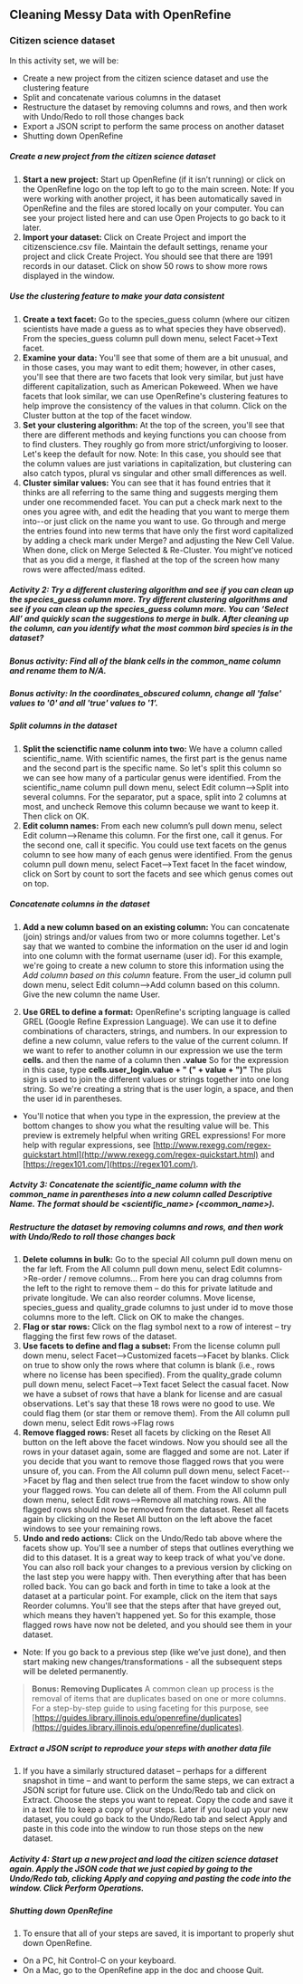 ## Cleaning Messy Data with OpenRefine
### Citizen science dataset

In this activity set, we will be:

- Create a new project from the citizen science dataset and use the clustering feature
- Split and concatenate various columns in the dataset
- Restructure the dataset by removing columns and rows, and then work with Undo/Redo to roll those changes back
- Export a JSON script to perform the same process on another dataset
- Shutting down OpenRefine

##### Create a new project from the citizen science dataset 
1. **Start a new project:** Start up OpenRefine (if it isn’t running) or click on the OpenRefine logo on the top left to go to the main screen. Note: If you were working with another project, it has been automatically saved in OpenRefine and the files are stored locally on your computer. You can see your project listed here and can use Open Projects to go back to it later. 
2. **Import your dataset:** Click on Create Project and import the citizenscience.csv file. Maintain the default settings, rename your project and click Create Project. You should see that there are 1991 records in our dataset. Click on show 50 rows to show more rows displayed in the window.

##### Use the clustering feature to make your data consistent 

1. **Create a text facet:** Go to the species\_guess column (where our citizen scientists have made a guess as to what species they have observed). From the species_guess column pull down menu, select Facet->Text facet. 
2. **Examine your data:** You'll see that some of them are a bit unusual, and in those cases, you may want to edit them; however, in other cases, you'll see that there are two facets that look very similar, but just have different capitalization, such as American Pokeweed. When we have facets that look similar, we can use OpenRefine's clustering features to help improve the consistency of the values in that column. Click on the Cluster button at the top of the facet window.
3. **Set your clustering algorithm:** At the top of the screen, you'll see that there are different methods and keying functions you can choose from to find clusters. They roughly go from more strict/unforgiving to looser. Let's keep the default for now. Note: In this case, you should see that the column values are just variations in capitalization, but clustering can also catch typos, plural vs singular and other small differences as well.
4. **Cluster similar values:** You can see that it has found entries that it thinks are all referring to the same thing and suggests merging them under one recommended facet. You can put a check mark next to the ones you agree with, and edit the heading that you want to merge them into--or just click on the name you want to use. Go through and merge the entries found into new terms that have only the first word capitalized by adding a check mark under Merge? and adjusting the New Cell Value. When done, click on Merge Selected & Re-Cluster. You might've noticed that as you did a merge, it flashed at the top of the screen how many rows were affected/mass edited.

##### Activity 2: Try a different clustering algorithm and see if you can clean up the species\_guess column more. Try different clustering algorithms and see if you can clean up the species_guess column more. You can ‘Select All’ and quickly scan the suggestions to merge in bulk. After cleaning up the column, can you identify what the most common bird species is in the dataset?

##### Bonus activity: Find all of the blank cells in the common_name column and rename them to N/A. 
##### Bonus activity: In the coordinates_obscured column, change all 'false' values to '0' and all 'true' values to '1'.  

##### Split columns in the dataset
1. **Split the scienctific name colunm into two:** We have a column called scientific\_name. With scientific names, the first part is the genus name and the second part is the specific name. So let's split this column so we can see how many of a particular genus were identified. From the scientific\_name column pull down menu, select Edit column-->Split into several columns. For the separator, put a space, split into 2 columns at most, and uncheck Remove this column because we want to keep it. Then click on OK.
2. **Edit column names:** From each new column’s pull down menu, select Edit column-->Rename this column. For the first one, call it genus. For the second one, call it specific. You could use text facets on the genus column to see how many of each genus were identified. From the genus column pull down menu, select Facet-->Text facet In the facet window, click on Sort by count to sort the facets and see which genus comes out on top.

##### Concatenate columns in the dataset
1. **Add a new column based on an existing column:** You can concatenate (join) strings and/or values from two or more columns together. Let's say that we wanted to combine the information on the user id and login into one column with the format username (user id). For this example, we're going to create a new column to store this information using the *Add column based on this column* feature. From the user_id column pull down menu, select Edit column-->Add column based on this column. Give the new column the name User.

2. **Use GREL to define a format:** OpenRefine's scripting language is called GREL (Google Refine Expression Language). We can use it to define combinations of characters, strings, and numbers. In our expression to define a new column, value refers to the value of the current column. If we want to refer to another column in our expression we use the term **cells.** and then the name of a column then **.value** So for the expression in this case, type **cells.user_login.value + " (" + value + ")"**
The plus sign is used to join the different values or strings together into one long string. So we're creating a string that is the user login, a space, and then the user id in parentheses.

- You'll notice that when you type in the expression, the preview at the bottom changes to show you what the resulting value will be. This preview is extremely helpful when writing GREL expressions! For more help with regular expressions, see [http://www.rexegg.com/regex-quickstart.html](http://www.rexegg.com/regex-quickstart.html) and [https://regex101.com/](https://regex101.com/).

##### Actvity 3: Concatenate the scientific\_name column with the common\_name in parentheses into a new column called Descriptive Name. The format should be \<scientific\_name> (\<common_name>). 

##### Restructure the dataset by removing columns and rows, and then work with Undo/Redo to roll those changes back
1. **Delete columns in bulk:** Go to the special All column pull down menu on the far left. From the All column pull down menu, select Edit columns->Re-order / remove columns... From here you can drag columns from the left to the right to remove them – do this for private latitude and private longitude. We can also reorder columns. Move license, species\_guess and quality_grade columns to just under id to move those columns more to the left. Click on OK to make the changes.
2. **Flag or star rows:** Click on the flag symbol next to a row of interest – try flagging the first few rows of the dataset. 
3. **Use facets to define and flag a subset:** From the license column pull down menu, select Facet-->Customized facets-->Facet by blanks. Click on true to show only the rows where that column is blank (i.e., rows where no license has been specified). From the quality_grade column pull down menu, select Facet-->Text facet Select the casual facet. Now we have a subset of rows that have a blank for license and are casual observations. Let's say that these 18 rows were no good to use. We could flag them (or star them or remove them). From the All column pull down menu, select Edit rows->Flag rows
4. **Remove flagged rows:** Reset all facets by clicking on the Reset All button on the left above the facet windows. Now you should see all the rows in your dataset again, some are flagged and some are not. Later if you decide that you want to remove those flagged rows that you were unsure of, you can. From the All column pull down menu, select Facet-->Facet by flag and then select true from the facet window to show only your flagged rows. You can delete all of them. From the All column pull down menu, select Edit rows-->Remove all matching rows. All the flagged rows should now be removed from the dataset. Reset all facets again by clicking on the Reset All button on the left above the facet windows to see your remaining rows.
5. **Undo and redo actions:** Click on the Undo/Redo tab above where the facets show up. You'll see a number of steps that outlines everything we did to this dataset. It is a great way to keep track of what you've done. You can also roll back your changes to a previous version by clicking on the last step you were happy with. Then everything after that has been rolled back. You can go back and forth in time to take a look at the dataset at a particular point. For example, click on the item that says Reorder columns. You'll see that the steps after that have greyed out, which means they haven't happened yet. So for this example, those flagged rows have now not be deleted, and you should see them in your dataset.
 
- Note: If you go back to a previous step (like we’ve just done), and then start making new changes/transformations - all the subsequent steps will be deleted permanently.

> **Bonus: Removing Duplicates**
> A common clean up process is the removal of items that are duplicates based on one or more columns. For a step-by-step guide to using faceting for this purpose, see [https://guides.library.illinois.edu/openrefine/duplicates](https://guides.library.illinois.edu/openrefine/duplicates). 

##### Extract a JSON script to reproduce your steps with another data file
1. If you have a similarly structured dataset – perhaps for a different snapshot in time – and want to perform the same steps, we can extract a JSON script for future use. Click on the Undo/Redo tab and click on Extract. Choose the steps you want to repeat. Copy the code and save it in a text file to keep a copy of your steps. Later if you load up your new dataset, you could go back to the Undo/Redo tab and select Apply and paste in this code into the window to run those steps on the new dataset.

##### Activity 4: Start up a new project and load the citizen science dataset again. Apply the JSON code that we just copied by going to the Undo/Redo tab, clicking Apply and copying and pasting the code into the window. Click Perform Operations.

##### Shutting down OpenRefine
1. To ensure that all of your steps are saved, it is important to properly shut down OpenRefine.  
 - On a PC, hit Control-C on your keyboard.
 - On a Mac, go to the OpenRefine app in the doc and choose Quit.

